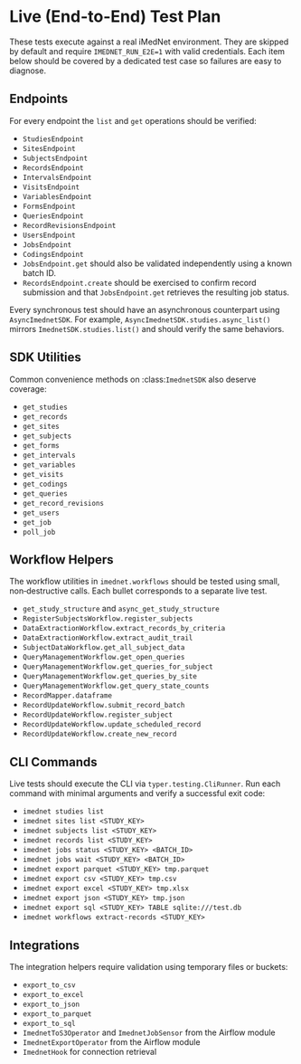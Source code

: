 # Live (End-to-End) Test Plan

These tests execute against a real iMedNet environment. They are skipped by default
and require `IMEDNET_RUN_E2E=1` with valid credentials. Each item below should be
covered by a dedicated test case so failures are easy to diagnose.

## Endpoints

For every endpoint the `list` and `get` operations should be verified:

- `StudiesEndpoint`
- `SitesEndpoint`
- `SubjectsEndpoint`
- `RecordsEndpoint`
- `IntervalsEndpoint`
- `VisitsEndpoint`
- `VariablesEndpoint`
- `FormsEndpoint`
- `QueriesEndpoint`
- `RecordRevisionsEndpoint`
- `UsersEndpoint`
- `JobsEndpoint`
- `CodingsEndpoint`
- `JobsEndpoint.get` should also be validated independently using a known
  batch ID.
- `RecordsEndpoint.create` should be exercised to confirm record submission and
  that `JobsEndpoint.get` retrieves the resulting job status.

Every synchronous test should have an asynchronous counterpart using
`AsyncImednetSDK`. For example, `AsyncImednetSDK.studies.async_list()` mirrors
`ImednetSDK.studies.list()` and should verify the same behaviors.

## SDK Utilities

Common convenience methods on :class:`ImednetSDK` also deserve coverage:

- `get_studies`
- `get_records`
- `get_sites`
- `get_subjects`
- `get_forms`
- `get_intervals`
- `get_variables`
- `get_visits`
- `get_codings`
- `get_queries`
- `get_record_revisions`
- `get_users`
- `get_job`
- `poll_job`

## Workflow Helpers

The workflow utilities in `imednet.workflows` should be tested using small,
non‑destructive calls. Each bullet corresponds to a separate live test.

- `get_study_structure` and `async_get_study_structure`
- `RegisterSubjectsWorkflow.register_subjects`
- `DataExtractionWorkflow.extract_records_by_criteria`
- `DataExtractionWorkflow.extract_audit_trail`
- `SubjectDataWorkflow.get_all_subject_data`
- `QueryManagementWorkflow.get_open_queries`
- `QueryManagementWorkflow.get_queries_for_subject`
- `QueryManagementWorkflow.get_queries_by_site`
- `QueryManagementWorkflow.get_query_state_counts`
- `RecordMapper.dataframe`
- `RecordUpdateWorkflow.submit_record_batch`
- `RecordUpdateWorkflow.register_subject`
- `RecordUpdateWorkflow.update_scheduled_record`
- `RecordUpdateWorkflow.create_new_record`

## CLI Commands

Live tests should execute the CLI via `typer.testing.CliRunner`.
Run each command with minimal arguments and verify a successful exit code:

- `imednet studies list`
- `imednet sites list <STUDY_KEY>`
- `imednet subjects list <STUDY_KEY>`
- `imednet records list <STUDY_KEY>`
- `imednet jobs status <STUDY_KEY> <BATCH_ID>`
- `imednet jobs wait <STUDY_KEY> <BATCH_ID>`
- `imednet export parquet <STUDY_KEY> tmp.parquet`
- `imednet export csv <STUDY_KEY> tmp.csv`
- `imednet export excel <STUDY_KEY> tmp.xlsx`
- `imednet export json <STUDY_KEY> tmp.json`
- `imednet export sql <STUDY_KEY> TABLE sqlite:///test.db`
- `imednet workflows extract-records <STUDY_KEY>`

## Integrations

The integration helpers require validation using temporary files or buckets:

- `export_to_csv`
- `export_to_excel`
- `export_to_json`
- `export_to_parquet`
- `export_to_sql`
- `ImednetToS3Operator` and `ImednetJobSensor` from the Airflow module
- `ImednetExportOperator` from the Airflow module
- `ImednetHook` for connection retrieval

